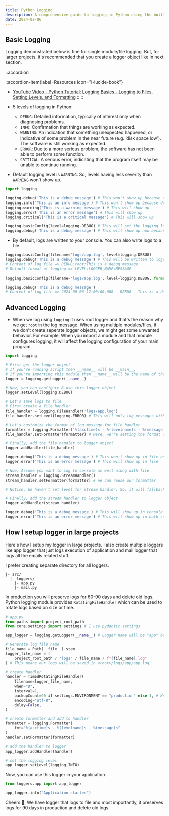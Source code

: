 ```yaml
---
title: Python Logging
description: A comprehensive guide to logging in Python using the built-in logging module.
date: 2024-08-06
---
```


## Basic Logging

Logging demonstrated below is fine for single module/file logging. But, for larger projects, it's recommended that you create a logger object like in next section.

::accordion

::accordion-item{label=Resources icon="i-lucide-book"}

- [YouTube Video - Python Tutorial: Logging Basics - Logging to Files, Setting Levels, and Formatting](https://www.youtube.com/watch?v=-ARI4Cz-awo)
::
::

- 5 levels of logging in Python:
  - `DEBUG`: Detailed information, typically of interest only when diagnosing problems.
  - `INFO`: Confirmation that things are working as expected.
  - `WARNING`: An indication that something unexpected happened, or indicative of some problem in the near future (e.g. ‘disk space low’). The software is still working as expected.
  - `ERROR`: Due to a more serious problem, the software has not been able to perform some function.
  - `CRITICAL`: A serious error, indicating that the program itself may be unable to continue running.
- Default logging level is `WARNING`. So, levels having less severity than `WARNING` won't show up.

```py
import logging

logging.debug('This is a debug message') # This won't show up because default level is WARNING
logging.info('This is an info message') # This won't show up because default level is WARNING
logging.warning('This is a warning message') # This will show up
logging.error('This is an error message') # This will show up
logging.critical('This is a critical message') # This will show up

logging.basicConfig(level=logging.DEBUG) # This will set the logging level to DEBUG
logging.debug('This is a debug message') # This will show up now because level is set to DEBUG
```

- By default, logs are written to your console. You can also write logs to a file.

```py
logging.basicConfig(filename='logs/app.log', level=logging.DEBUG)
logging.debug('This is a debug message') # This will be written to logs/app
# Content of log file => DEBUG:root:This is a debug message
# Default format of logging => LEVEL:LOGGER_NAME:MESSAGE

logging.basicConfig(filename='logs/app.log', level=logging.DEBUG, format='%(asctime)s - %(levelname)s - %(message)s') # Use format param to change the format of log message

logging.debug('This is a debug message')
# Content of log file => 2024-08-06 12:00:00,000 - DEBUG - This is a debug message
```

## Advanced Logging

- When we log using `logging` it uses root logger and that's the reason why we get `root` in the log message. When using multiple modules/files, if we don't create seperate logger objects, we might get some unwanted behavior. For example, When you import a module and that module configures logging, it will affect the logging configuration of your main program.

```py
import logging

# First get the logger object
# If you're running script then __name__ will be __main__.
# If you're importing this module then __name__ will be the name of the module/file. E.g. If it's in app.py then __name__ will be "app"
logger = logging.getLogger(__name__)

# Now, you can configure & use this logger object
logger.setLevel(logging.DEBUG)

# Let's save logs to file
# First create a file handler
file_handler = logging.FileHandler('logs/app.log')
file_handler.setLevel(logging.ERROR) # This will only log messages with level ERROR or higher

# Let's customize the format of log message for file handler
formatter = logging.Formatter('%(asctime)s - %(levelname)s - %(message)s')
file_handler.setFormatter(formatter) # Here, we're setting the format of log message for file handler

# Finally, add the file handler to logger object
logger.addHandler(file_handler)

logger.debug('This is a debug message') # This won't show up in file because level is set to ERROR
logger.error('This is an error message') # This will show up in file

# Now, Assume you want to log to console as well along with file
stream_handler = logging.StreamHandler()
stream_handler.setFormatter(formatter) # We can reuse our formatter

# Notice, We haven't set level for stream handler. So, it will fallback to main logger's level which is DEBUG

# Finally, add the stream handler to logger object
logger.addHandler(stream_handler)

logger.debug('This is a debug message') # This will show up in console but not in file
logger.error('This is an error message') # This will show up in both console and file
```

<!-- ## ✨ Tips -->

<!-- ## 📝 Snippets -->

## How I setup logger in large projects

Here's how I setup my logger in large projects. I also create multiple loggers like app logger that just logs execution of application and mail logger that logs all the emails related stuff.

I prefer creating separate directory for all loggers.

```
|- src/
  |- loggers/
    |- app.py
    |- mail.py
```

In production you will preserve logs for 60-90 days and delete old logs. Python logging module provides `RotatingFileHandler` which can be used to rotate logs based on size or time.

```py
# app.py
from paths import project_root_path
from core.settings import settings # I use pydantic settings

app_logger = logging.getLogger(__name__) # Logger name will be "app" because we're using __name__

# Generate log file name
file_name = Path(__file__).stem
logger_file_name = (
    project_root_path / "logs" / file_name / f"{file_name}.log"
) # This means our logs will be saved in <root>/logs/app/app.log

# create handler
handler = TimedRotatingFileHandler(
    filename=logger_file_name,
    when="D",
    interval=1,
    backupCount=90 if settings.ENVIRONMENT == "production" else 1, # Keep logs for 90 days in production and 1 day in development
    encoding="utf-8",
    delay=False,
)

# create formatter and add to handler
formatter = logging.Formatter(
    fmt="%(asctime)s - %(levelname)s - %(message)s"
)
handler.setFormatter(formatter)

# add the handler to logger
app_logger.addHandler(handler)

# set the logging level
app_logger.setLevel(logging.INFO)
```

Now, you can use this logger in your application.

```py
from loggers.app import app_logger

app_logger.info("Application started")
```

Cheers 🥂, We have logger that logs to file and most importantly, it preserves logs for 90 days in production and delete old logs.
